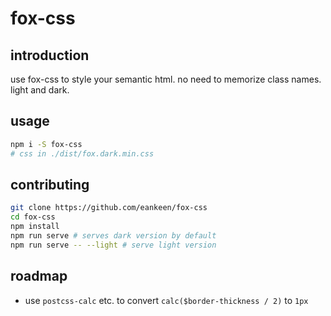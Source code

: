 # fox-css

## introduction

use fox-css to style your semantic html. no need to memorize class names. light and dark.

## usage

```sh
npm i -S fox-css
# css in ./dist/fox.dark.min.css
```

## contributing

```sh
git clone https://github.com/eankeen/fox-css
cd fox-css
npm install
npm run serve # serves dark version by default
npm run serve -- --light # serve light version
```

## roadmap

- use `postcss-calc` etc. to convert `calc($border-thickness / 2)` to `1px`
